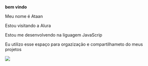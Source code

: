 **bem vindo**

Meu nome é Ataan

Estou visitando a Alura

Estou me desenvolvendo na liguagem JavaScrip

Eu utilizo esse espaço para  orgazização e compartilhameto do meus projetos 

![](https://media1.tenor.com/m/_dmiPZUk0OsAAAAC/funny-cute.gif)
